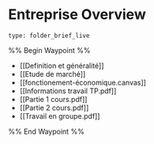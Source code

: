 # Entreprise Overview
 
```ccard
type: folder_brief_live
```
 
%% Begin Waypoint %%
- [[Definition et généralité]]
- [[Etude de marché]]
- [[fonctionement-économique.canvas]]
- [[Informations travail TP.pdf]]
- [[Partie 1 cours.pdf]]
- [[Partie 2 cours.pdf]]
- [[Travail en groupe.pdf]]

%% End Waypoint %%